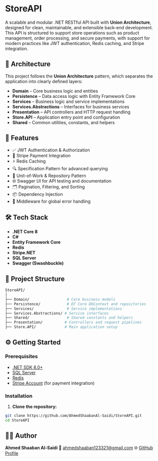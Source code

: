 # StoreAPI

A scalable and modular .NET RESTful API built with **Union Architecture**, designed for clean, maintainable, and extensible back-end development. This API is structured to support store operations such as product management, order processing, and secure payments, with support for modern practices like JWT authentication, Redis caching, and Stripe integration.

## 🧱 Architecture

This project follows the **Union Architecture** pattern, which separates the application into clearly defined layers:

- **Domain** – Core business logic and entities
- **Persistence** – Data access logic with Entity Framework Core
- **Services** – Business logic and service implementations
- **Services.Abstractions** – Interfaces for business services
- **Presentation** – API controllers and HTTP request handling
- **Store.API** – Application entry point and configuration
- **Shared** – Common utilities, constants, and helpers

## 🚀 Features

- ✅ JWT Authentication & Authorization
- 🚚 Stripe Payment Integration
- ⚡ Redis Caching
- 🔍 Specification Pattern for advanced querying
- 🧪 Unit-of-Work & Repository Pattern
- 🌐 Swagger UI for API testing and documentation
- 🗂 Pagination, Filtering, and Sorting
- 📦 Dependency Injection
- 🧪 Middleware for global error handling

## 🛠️ Tech Stack

- **.NET Core 8**
- **C#**
- **Entity Framework Core**
- **Redis**
- **Stripe.NET**
- **SQL Server**
- **Swagger (Swashbuckle)**

## 📁 Project Structure

```bash
StoreAPI/
│
├── Domain/                 # Core business models
├── Persistence/            # EF Core DbContext and repositories
├── Services/               # Service implementations
├── Services.Abstractions/ # Service interfaces
├── Shared/                 # Shared constants and helpers
├── Presentation/          # Controllers and request pipelines
├── Store.API/             # Main application setup
````

## ⚙️ Getting Started

### Prerequisites

* [.NET SDK 8.0+](https://dotnet.microsoft.com/en-us/download)
* [SQL Server](https://www.microsoft.com/en-us/sql-server)
* [Redis](https://redis.io/)
* [Stripe Account](https://stripe.com/) (for payment integration)

### Installation

1. **Clone the repository:**

```bash
git clone https://github.com/AhmedShaabanAl-Saidi/StoreAPI.git
cd StoreAPI
```

## 🙋‍♂️ Author

**Ahmed Shaaban Al-Saidi**
📧 [ahmedshaaban123321@gmail.com](mailto:ahmedshaaban123321@gmail.com)
🌐 [GitHub Profile](https://github.com/AhmedShaabanAl-Saidi)
